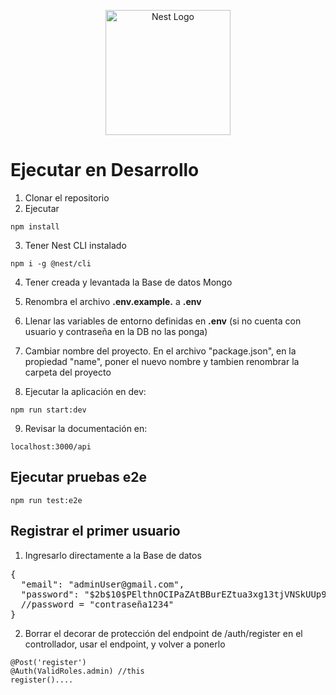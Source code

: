<p align="center">
  <a href="http://nestjs.com/" target="blank"><img src="https://nestjs.com/img/logo-small.svg" width="200" alt="Nest Logo" /></a>
</p>

# Ejecutar en Desarrollo
1. Clonar el repositorio
2. Ejecutar
```
npm install
```
3. Tener Nest CLI instalado
```
npm i -g @nest/cli
```
4. Tener creada y levantada la Base de datos Mongo
5. Renombra el archivo __.env.example.__ a __.env__
6. Llenar las variables de entorno definidas en __.env__ (si no cuenta con usuario y contraseña en la DB no las ponga)
7. Cambiar nombre del proyecto. En el archivo "package.json", en la propiedad "name", poner el nuevo nombre y tambien renombrar la carpeta del proyecto
 
8. Ejecutar la aplicación en dev:
```
npm run start:dev
```
9. Revisar la documentación en: 
```
localhost:3000/api
```

## Ejecutar pruebas e2e
```
npm run test:e2e
```

## Registrar el primer usuario
1. Ingresarlo directamente a la Base de datos
<pre>
{
  "email": "adminUser@gmail.com",
  "password": "$2b$10$PElthnOCIPaZAtBBurEZtua3xg13tjVNSkUUp99ZrXSYUBXZ5P0Mq"
  //password = "contraseña1234"
}
</pre>
2. Borrar el decorar de protección del endpoint de /auth/register en el controllador, usar el endpoint, y volver a ponerlo
```
@Post('register')
@Auth(ValidRoles.admin) //this
register()....
```
